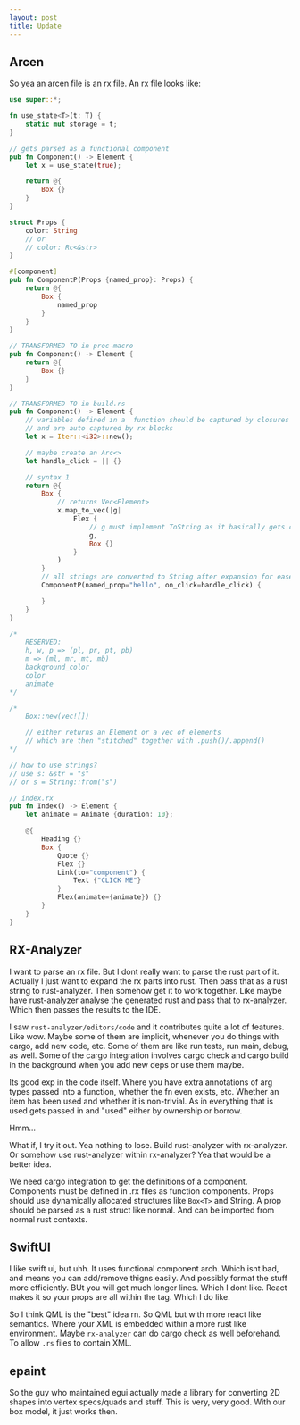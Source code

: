 ```yaml
---
layout: post
title: Update
---
```


## Arcen

So yea an arcen file is an rx file. An rx file looks like:

```rust
use super::*;

fn use_state<T>(t: T) {
    static mut storage = t;
}

// gets parsed as a functional component
pub fn Component() -> Element {
    let x = use_state(true);

    return @{
        Box {}
    }
}

struct Props {
    color: String
    // or
    // color: Rc<&str>
}

#[component]
pub fn ComponentP(Props {named_prop}: Props) {
    return @{
        Box {
            named_prop
        }
    }
}

// TRANSFORMED TO in proc-macro
pub fn Component() -> Element {
    return @{
        Box {}
    }
}

// TRANSFORMED TO in build.rs
pub fn Component() -> Element {
    // variables defined in a  function should be captured by closures
    // and are auto captured by rx blocks
    let x = Iter::<i32>::new();

    // maybe create an Arc<>
    let handle_click = || {}

    // syntax 1
    return @{
        Box {
            // returns Vec<Element>
            x.map_to_vec(|g| 
                Flex {
                    // g must implement ToString as it basically gets converted into a Text::new(g.to_string())
                    g,
                    Box {}
                }
            )
        }
        // all strings are converted to String after expansion for ease of passing
        ComponentP(named_prop="hello", on_click=handle_click) {

        }
    }
}

/*
    RESERVED:
    h, w, p => (pl, pr, pt, pb)
    m => (ml, mr, mt, mb)
    background_color
    color
    animate
*/

/*
    Box::new(vec![])

    // either returns an Element or a vec of elements
    // which are then "stitched" together with .push()/.append()
*/

// how to use strings?
// use s: &str = "s"
// or s = String::from("s")

// index.rx
pub fn Index() -> Element {
    let animate = Animate {duration: 10};

    @{
        Heading {}
        Box {
            Quote {}
            Flex {}
            Link(to="component") {
                Text {"CLICK ME"}
            }
            Flex(animate={animate}) {}
        }
    }
}
```

## RX-Analyzer

I want to parse an rx file. But I dont really want to parse the rust part of it. Actually I just want to expand the rx parts into rust. Then pass that as a rust string to rust-analyzer. Then somehow get it to work together. Like maybe have rust-analyzer analyse the generated rust and pass that to rx-analyzer. Which then passes the results to the IDE.

I saw `rust-analyzer/editors/code` and it contributes quite a lot of features. Like wow. Maybe some of them are implicit, whenever you do things with cargo, add new code, etc. Some of them are like run tests, run main, debug, as well. Some of the cargo integration involves cargo check and cargo build in the background when you add new deps or use them maybe.

Its good exp in the code itself. Where you have extra annotations of arg types passed into a function, whether the fn even exists, etc. Whether an item has been used and whether it is non-trivial. As in everything that is used gets passed in and "used" either by ownership or borrow.

Hmm...

What if, I try it out. Yea nothing to lose. Build rust-analyzer with rx-analyzer. Or somehow use rust-analyzer within rx-analyzer? Yea that would be a better idea.

We need cargo integration to get the definitions of a component. Components must be defined in .rx files as function components. Props should use dynamically allocated structures like `Box<T>` and String. A prop should be parsed as a rust struct like normal. And can be imported from normal rust contexts.

## SwiftUI

I like swift ui, but uhh. It uses functional component arch. Which isnt bad, and means you can add/remove thigns easily. And possibly format the stuff more efficiently. BUt you will get much longer lines. Which I dont like. React makes it so your props are all within the tag. Which I do like.

So I think QML is the "best" idea rn. So QML but with more react like semantics. Where your XML is embedded within a more rust like environment. Maybe `rx-analyzer` can do cargo check as well beforehand. To allow `.rs` files to contain XML.

## epaint

So the guy who maintained egui actually made a library for converting 2D shapes into vertex specs/quads and stuff. This is very, very good. With our box model, it just works then.
